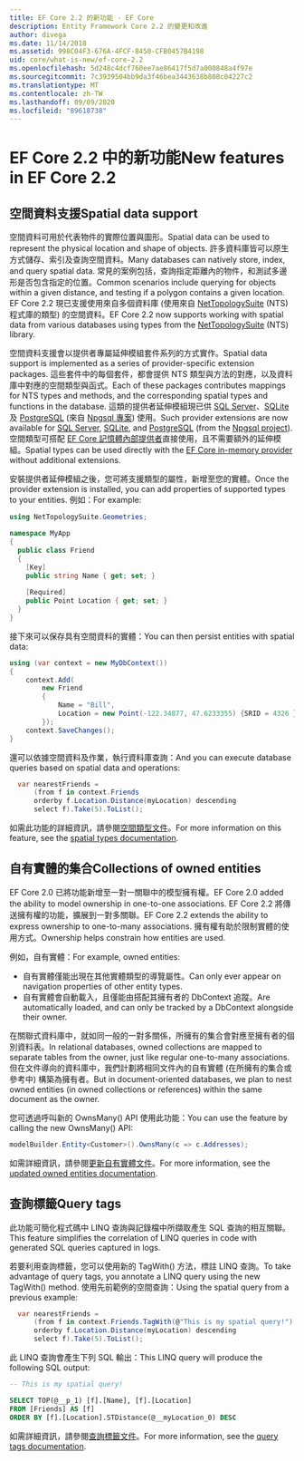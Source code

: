 ```yaml
---
title: EF Core 2.2 的新功能 - EF Core
description: Entity Framework Core 2.2 的變更和改進
author: divega
ms.date: 11/14/2018
ms.assetid: 998C04F3-676A-4FCF-8450-CFB0457B4198
uid: core/what-is-new/ef-core-2.2
ms.openlocfilehash: 5d248c4dcf760ee7ae86417f5d7a000848a4f97e
ms.sourcegitcommit: 7c3939504bb9da3f46bea3443638b808c04227c2
ms.translationtype: MT
ms.contentlocale: zh-TW
ms.lasthandoff: 09/09/2020
ms.locfileid: "89618738"
---
```

# <a name="new-features-in-ef-core-22"></a><span data-ttu-id="598ef-103">EF Core 2.2 中的新功能</span><span class="sxs-lookup"><span data-stu-id="598ef-103">New features in EF Core 2.2</span></span>

## <a name="spatial-data-support"></a><span data-ttu-id="598ef-104">空間資料支援</span><span class="sxs-lookup"><span data-stu-id="598ef-104">Spatial data support</span></span>

<span data-ttu-id="598ef-105">空間資料可用於代表物件的實際位置與圖形。</span><span class="sxs-lookup"><span data-stu-id="598ef-105">Spatial data can be used to represent the physical location and shape of objects.</span></span>
<span data-ttu-id="598ef-106">許多資料庫皆可以原生方式儲存、索引及查詢空間資料。</span><span class="sxs-lookup"><span data-stu-id="598ef-106">Many databases can natively store, index, and query spatial data.</span></span>
<span data-ttu-id="598ef-107">常見的案例包括，查詢指定距離內的物件，和測試多邊形是否包含指定的位置。</span><span class="sxs-lookup"><span data-stu-id="598ef-107">Common scenarios include querying for objects within a given distance, and testing if a polygon contains a given location.</span></span>
<span data-ttu-id="598ef-108">EF Core 2.2 現已支援使用來自多個資料庫 (使用來自 [NetTopologySuite](https://github.com/NetTopologySuite/NetTopologySuite) (NTS) 程式庫的類型) 的空間資料。</span><span class="sxs-lookup"><span data-stu-id="598ef-108">EF Core 2.2 now supports working with spatial data from various databases using types from the [NetTopologySuite](https://github.com/NetTopologySuite/NetTopologySuite) (NTS) library.</span></span>

<span data-ttu-id="598ef-109">空間資料支援會以提供者專屬延伸模組套件系列的方式實作。</span><span class="sxs-lookup"><span data-stu-id="598ef-109">Spatial data support is implemented as a series of provider-specific extension packages.</span></span>
<span data-ttu-id="598ef-110">這些套件中的每個套件，都會提供 NTS 類型與方法的對應，以及資料庫中對應的空間類型與函式。</span><span class="sxs-lookup"><span data-stu-id="598ef-110">Each of these packages contributes mappings for NTS types and methods, and the corresponding spatial types and functions in the database.</span></span>
<span data-ttu-id="598ef-111">這類的提供者延伸模組現已供 [SQL Server](https://www.nuget.org/packages/Microsoft.EntityFrameworkCore.SqlServer.NetTopologySuite/)、[SQLite](https://www.nuget.org/packages/Microsoft.EntityFrameworkCore.Sqlite.NetTopologySuite/) 及 [PostgreSQL](https://www.nuget.org/packages/Npgsql.EntityFrameworkCore.PostgreSQL.NetTopologySuite/) (來自 [Npgsql 專案](https://www.npgsql.org/)) 使用。</span><span class="sxs-lookup"><span data-stu-id="598ef-111">Such provider extensions are now available for [SQL Server](https://www.nuget.org/packages/Microsoft.EntityFrameworkCore.SqlServer.NetTopologySuite/), [SQLite](https://www.nuget.org/packages/Microsoft.EntityFrameworkCore.Sqlite.NetTopologySuite/), and [PostgreSQL](https://www.nuget.org/packages/Npgsql.EntityFrameworkCore.PostgreSQL.NetTopologySuite/) (from the [Npgsql project](https://www.npgsql.org/)).</span></span>
<span data-ttu-id="598ef-112">空間類型可搭配 [EF Core 記憶體內部提供者](xref:core/providers/in-memory/index)直接使用，且不需要額外的延伸模組。</span><span class="sxs-lookup"><span data-stu-id="598ef-112">Spatial types can be used directly with the [EF Core in-memory provider](xref:core/providers/in-memory/index) without additional extensions.</span></span>

<span data-ttu-id="598ef-113">安裝提供者延伸模組之後，您可將支援類型的屬性，新增至您的實體。</span><span class="sxs-lookup"><span data-stu-id="598ef-113">Once the provider extension is installed, you can add properties of supported types to your entities.</span></span> <span data-ttu-id="598ef-114">例如：</span><span class="sxs-lookup"><span data-stu-id="598ef-114">For example:</span></span>

``` csharp
using NetTopologySuite.Geometries;

namespace MyApp
{
  public class Friend
  {
    [Key]
    public string Name { get; set; }
  
    [Required]
    public Point Location { get; set; }
  }
}
```

<span data-ttu-id="598ef-115">接下來可以保存具有空間資料的實體：</span><span class="sxs-lookup"><span data-stu-id="598ef-115">You can then persist entities with spatial data:</span></span>

``` csharp
using (var context = new MyDbContext())
{
    context.Add(
        new Friend
        {
            Name = "Bill",
            Location = new Point(-122.34877, 47.6233355) {SRID = 4326 }
        });
    context.SaveChanges();
}
```

<span data-ttu-id="598ef-116">還可以依據空間資料及作業，執行資料庫查詢：</span><span class="sxs-lookup"><span data-stu-id="598ef-116">And you can execute database queries based on spatial data and operations:</span></span>

``` csharp
  var nearestFriends =
      (from f in context.Friends
      orderby f.Location.Distance(myLocation) descending
      select f).Take(5).ToList();
```

<span data-ttu-id="598ef-117">如需此功能的詳細資訊，請參閱[空間類型文件](xref:core/modeling/spatial)。</span><span class="sxs-lookup"><span data-stu-id="598ef-117">For more information on this feature, see the [spatial types documentation](xref:core/modeling/spatial).</span></span>

## <a name="collections-of-owned-entities"></a><span data-ttu-id="598ef-118">自有實體的集合</span><span class="sxs-lookup"><span data-stu-id="598ef-118">Collections of owned entities</span></span>

<span data-ttu-id="598ef-119">EF Core 2.0 已將功能新增至一對一關聯中的模型擁有權。</span><span class="sxs-lookup"><span data-stu-id="598ef-119">EF Core 2.0 added the ability to model ownership in one-to-one associations.</span></span>
<span data-ttu-id="598ef-120">EF Core 2.2 將傳送擁有權的功能，擴展到一對多關聯。</span><span class="sxs-lookup"><span data-stu-id="598ef-120">EF Core 2.2 extends the ability to express ownership to one-to-many associations.</span></span>
<span data-ttu-id="598ef-121">擁有權有助於限制實體的使用方式。</span><span class="sxs-lookup"><span data-stu-id="598ef-121">Ownership helps constrain how entities are used.</span></span>

<span data-ttu-id="598ef-122">例如，自有實體：</span><span class="sxs-lookup"><span data-stu-id="598ef-122">For example, owned entities:</span></span>

- <span data-ttu-id="598ef-123">自有實體僅能出現在其他實體類型的導覽屬性。</span><span class="sxs-lookup"><span data-stu-id="598ef-123">Can only ever appear on navigation properties of other entity types.</span></span>
- <span data-ttu-id="598ef-124">自有實體會自動載入，且僅能由搭配其擁有者的 DbContext 追蹤。</span><span class="sxs-lookup"><span data-stu-id="598ef-124">Are automatically loaded, and can only be tracked by a DbContext alongside their owner.</span></span>

<span data-ttu-id="598ef-125">在關聯式資料庫中，就如同一般的一對多關係，所擁有的集合會對應至擁有者的個別資料表。</span><span class="sxs-lookup"><span data-stu-id="598ef-125">In relational databases, owned collections are mapped to separate tables from the owner, just like regular one-to-many associations.</span></span>
<span data-ttu-id="598ef-126">但在文件導向的資料庫中，我們計劃將相同文件內的自有實體 (在所擁有的集合或參考中) 構築為擁有者。</span><span class="sxs-lookup"><span data-stu-id="598ef-126">But in document-oriented databases, we plan to nest owned entities (in owned collections or references) within the same document as the owner.</span></span>

<span data-ttu-id="598ef-127">您可透過呼叫新的 OwnsMany() API 使用此功能：</span><span class="sxs-lookup"><span data-stu-id="598ef-127">You can use the feature by calling the new OwnsMany() API:</span></span>

``` csharp
modelBuilder.Entity<Customer>().OwnsMany(c => c.Addresses);
```

<span data-ttu-id="598ef-128">如需詳細資訊，請參閱[更新自有實體文件](xref:core/modeling/owned-entities#collections-of-owned-types)。</span><span class="sxs-lookup"><span data-stu-id="598ef-128">For more information, see the [updated owned entities documentation](xref:core/modeling/owned-entities#collections-of-owned-types).</span></span>

## <a name="query-tags"></a><span data-ttu-id="598ef-129">查詢標籤</span><span class="sxs-lookup"><span data-stu-id="598ef-129">Query tags</span></span>

<span data-ttu-id="598ef-130">此功能可簡化程式碼中 LINQ 查詢與記錄檔中所擷取產生 SQL 查詢的相互關聯。</span><span class="sxs-lookup"><span data-stu-id="598ef-130">This feature simplifies the correlation of LINQ queries in code with generated SQL queries captured in logs.</span></span>

<span data-ttu-id="598ef-131">若要利用查詢標籤，您可以使用新的 TagWith() 方法，標註 LINQ 查詢。</span><span class="sxs-lookup"><span data-stu-id="598ef-131">To take advantage of query tags, you annotate a LINQ query using the new TagWith() method.</span></span>
<span data-ttu-id="598ef-132">使用先前範例的空間查詢：</span><span class="sxs-lookup"><span data-stu-id="598ef-132">Using the spatial query from a previous example:</span></span>

``` csharp
  var nearestFriends =
      (from f in context.Friends.TagWith(@"This is my spatial query!")
      orderby f.Location.Distance(myLocation) descending
      select f).Take(5).ToList();
```

<span data-ttu-id="598ef-133">此 LINQ 查詢會產生下列 SQL 輸出：</span><span class="sxs-lookup"><span data-stu-id="598ef-133">This LINQ query will produce the following SQL output:</span></span>

``` sql
-- This is my spatial query!

SELECT TOP(@__p_1) [f].[Name], [f].[Location]
FROM [Friends] AS [f]
ORDER BY [f].[Location].STDistance(@__myLocation_0) DESC
```

<span data-ttu-id="598ef-134">如需詳細資訊，請參閱[查詢標籤文件](xref:core/querying/tags)。</span><span class="sxs-lookup"><span data-stu-id="598ef-134">For more information, see the [query tags documentation](xref:core/querying/tags).</span></span>
